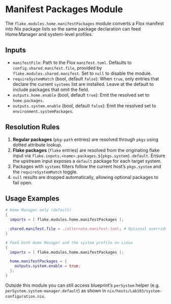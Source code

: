 # Manifest Packages Module

The `flake.modules.home.manifestPackages` module converts a Flox manifest into Nix package lists so the same package declaration can feed Home Manager and system-level profiles.

## Inputs
- `manifestFile`: Path to the Flox `manifest.toml`. Defaults to `config.shared.manifest.file`, provided by `flake.modules.shared.manifest`. Set to `null` to disable the module.
- `requireSystemMatch` (bool, default `false`): When `true`, only entries that declare the current `systems` list are installed. Leave at the default to include packages that omit the field.
- `outputs.home.enable` (bool, default `true`): Emit the resolved set to `home.packages`.
- `outputs.system.enable` (bool, default `false`): Emit the resolved set to `environment.systemPackages`.

## Resolution Rules
1. **Regular packages** (`pkg-path` entries) are resolved through `pkgs` using dotted attribute lookup.
2. **Flake packages** (`flake` entries) are resolved from the originating flake input via `flake.inputs.<name>.packages.${pkgs.system}.default`. Ensure the upstream input exposes a `default` package for each target system.
3. Packages with `systems` filters follow the current host’s `pkgs.system` and the `requireSystemMatch` toggle.
4. `null` results are dropped automatically, allowing optional packages to fail open.

## Usage Examples

```nix
# Home Manager only (default)
{
  imports = [ flake.modules.home.manifestPackages ];

  shared.manifest.file = ./alternate-manifest.toml; # Optional override
}
```

```nix
# Feed both Home Manager and the system profile on Linux
{
  imports = [ flake.modules.home.manifestPackages ];

  home.manifestPackages = {
    outputs.system.enable = true;
  };
}
```

Outside this module you can still access blueprint’s `perSystem` helper (e.g. `perSystem.system-manager.default`) as shown in `nix/hosts/Lab103/system-configuration.nix`.
